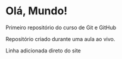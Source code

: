 # Olá, Mundo!
 Primeiro repositório do curso de Git e GitHub

 Repositório criado durante uma aula ao vivo.

 Linha adicionada direto do site
